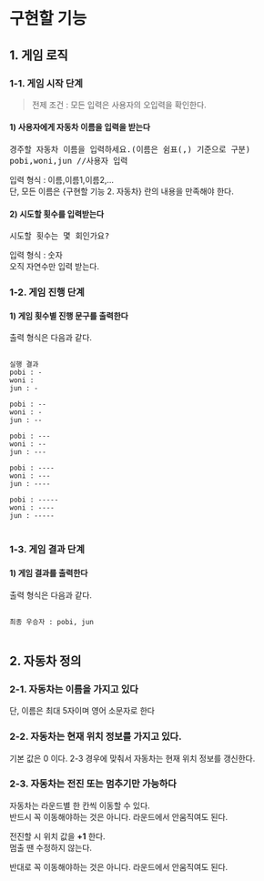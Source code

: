 # 구현할 기능
## 1. 게임 로직
### 1-1. 게임 시작 단계
> 전제 조건 : 모든 입력은 사용자의 오입력을 확인한다.

#### 1) 사용자에게 자동차 이름을 입력을 받는다  
<pre>
경주할 자동차 이름을 입력하세요.(이름은 쉼표(,) 기준으로 구분)
pobi,woni,jun //사용자 입력
</pre>
입력 형식 : 이름,이름1,이름2,...  
단, 모든 이름은 {구현할 기능 2. 자동차} 란의 내용을 만족해야 한다.

#### 2) 시도할 횟수를 입력받는다
<pre>
시도할 횟수는 몇 회인가요?
</pre>
입력 형식 : 숫자  
오직 자연수만 입력 받는다.

### 1-2. 게임 진행 단계

#### 1) 게임 횟수별 진행 문구를 출력한다
출력 형식은 다음과 같다.
<pre>
<code>
실행 결과
pobi : -
woni : 
jun : -

pobi : --
woni : -
jun : --

pobi : ---
woni : --
jun : ---

pobi : ----
woni : ---
jun : ----

pobi : -----
woni : ----
jun : -----
</code>
</pre>

### 1-3. 게임 결과 단계

#### 1) 게임 결과를 출력한다
출력 형식은 다음과 같다.
<pre>
<code>
최종 우승자 : pobi, jun
</code>
</pre>

## 2. 자동차 정의
### 2-1. 자동차는 이름을 가지고 있다
단, 이름은 최대 5자이며 영어 소문자로 한다

### 2-2. 자동차는 현재 위치 정보를 가지고 있다.
기본 값은 0 이다.
2-3 경우에 맞춰서 자동차는 현재 위치 정보를 갱신한다.

### 2-3. 자동차는 전진 또는 멈추기만 가능하다
자동차는 라운드별 한 칸씩 이동할 수 있다.  
반드시 꼭 이동해야하는 것은 아니다. 라운드에서 안움직여도 된다.

전진할 시 위치 값을 **+1** 한다.  
멈출 땐 수정하지 않는다.

반대로 꼭 이동해야하는 것은 아니다. 라운드에서 안움직여도 된다.
